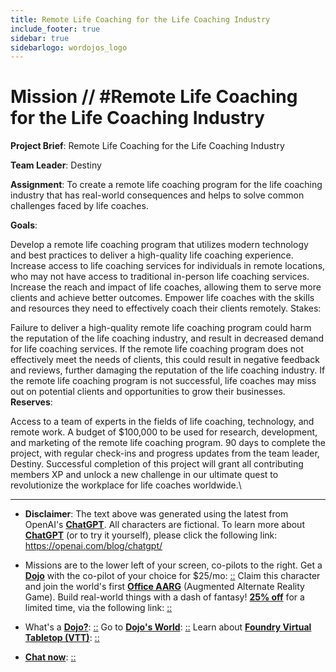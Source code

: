 ```yaml
---
title: Remote Life Coaching for the Life Coaching Industry
include_footer: true
sidebar: true
sidebarlogo: wordojos_logo
---
```

# Mission // #Remote Life Coaching for the Life Coaching Industry

**Project Brief**: Remote Life Coaching for the Life Coaching Industry

**Team Leader**: Destiny

**Assignment**:
To create a remote life coaching program for the life coaching industry that has real-world consequences and helps to solve common challenges faced by life coaches.

**Goals**:

Develop a remote life coaching program that utilizes modern technology and best practices to deliver a high-quality life coaching experience.
Increase access to life coaching services for individuals in remote locations, who may not have access to traditional in-person life coaching services.
Increase the reach and impact of life coaches, allowing them to serve more clients and achieve better outcomes.
Empower life coaches with the skills and resources they need to effectively coach their clients remotely.
Stakes:

Failure to deliver a high-quality remote life coaching program could harm the reputation of the life coaching industry, and result in decreased demand for life coaching services.
If the remote life coaching program does not effectively meet the needs of clients, this could result in negative feedback and reviews, further damaging the reputation of the life coaching industry.
If the remote life coaching program is not successful, life coaches may miss out on potential clients and opportunities to grow their businesses.
**Reserves**:

Access to a team of experts in the fields of life coaching, technology, and remote work.
A budget of $100,000 to be used for research, development, and marketing of the remote life coaching program.
90 days to complete the project, with regular check-ins and progress updates from the team leader, Destiny.
Successful completion of this project will grant all contributing members XP and unlock a new challenge in our ultimate quest to revolutionize the workplace for life coaches worldwide.\

---

* **Disclaimer**: The text above was generated using the latest from OpenAI's [**ChatGPT**](https://openai.com/blog/chatgpt/).  All characters are fictional.  To learn more about [**ChatGPT**](https://openai.com/blog/chatgpt/) (or to try it yourself), please click the following link: https://openai.com/blog/chatgpt/

* Missions are to the lower left of your screen, co-pilots to the right. Get a [**Dojo**](https://workmates.live/marketplace) with the co-pilot of your choice for $25/mo: [::](https://workmates.live/marketplace)  Claim this character and join the world's first [**Office AARG**](https://dojos.world) (Augmented Alternate Reality Game). Build real-world things with a dash of fantasy! [**25% off**](https://blog.workmates.live/deal-on-a-dojo) for a limited time, via the following link: [::](https://blog.workmates.live/deal-on-a-dojo) 

* What's a [**Dojo?**](https://workdojos.com): [::](https://workdojos.com)  Go to [**Dojo's World**](https://dojos.world): [::](https://dojos.world)  Learn about [**Foundry Virtual Tabletop (VTT)**](https://foundryvtt.com): [::](https://foundryvtt.com/)

* [**Chat now**](https://chat.workmates.live/channel/support): [::](https://chat.workmates.live/channel/support)